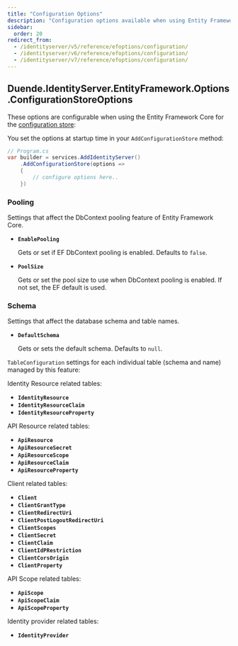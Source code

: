 ```yaml
---
title: "Configuration Options"
description: "Configuration options available when using Entity Framework Core as the configuration store in IdentityServer"
sidebar:
  order: 20
redirect_from:
  - /identityserver/v5/reference/efoptions/configuration/
  - /identityserver/v6/reference/efoptions/configuration/
  - /identityserver/v7/reference/efoptions/configuration/
---
```


## Duende.IdentityServer.EntityFramework.Options.ConfigurationStoreOptions

These options are configurable when using the Entity Framework Core for
the [configuration store](/identityserver/data/configuration.md):

You set the options at startup time in your `AddConfigurationStore` method:

```cs
// Program.cs
var builder = services.AddIdentityServer()
    .AddConfigurationStore(options =>
    {
        // configure options here..
    })
```

### Pooling

Settings that affect the DbContext pooling feature of Entity Framework Core.

* **`EnablePooling`**

  Gets or set if EF DbContext pooling is enabled. Defaults to `false`.


* **`PoolSize`**

  Gets or set the pool size to use when DbContext pooling is enabled. If not set, the EF default is used.

### Schema

Settings that affect the database schema and table names.

* **`DefaultSchema`**

  Gets or sets the default schema. Defaults to `null`.

`TableConfiguration` settings for each individual table (schema and name) managed by this feature:

Identity Resource related tables:

* **`IdentityResource`**
* **`IdentityResourceClaim`**
* **`IdentityResourceProperty`**

API Resource related tables:

* **`ApiResource`**
* **`ApiResourceSecret`**
* **`ApiResourceScope`**
* **`ApiResourceClaim`**
* **`ApiResourceProperty`**

Client related tables:

* **`Client`**
* **`ClientGrantType`**
* **`ClientRedirectUri`**
* **`ClientPostLogoutRedirectUri`**
* **`ClientScopes`**
* **`ClientSecret`**
* **`ClientClaim`**
* **`ClientIdPRestriction`**
* **`ClientCorsOrigin`**
* **`ClientProperty`**

API Scope related tables:

* **`ApiScope`**
* **`ApiScopeClaim`**
* **`ApiScopeProperty`**

Identity provider related tables:

* **`IdentityProvider`**

